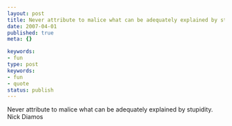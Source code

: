 ```yaml
---
layout: post
title: Never attribute to malice what can be adequately explained by stupidity.
date: 2007-04-01
published: true
meta: {}

keywords:
- fun
type: post
keywords:
- fun
- quote
status: publish
---
```

Never attribute to malice what can be adequately explained by stupidity.<br />Nick Diamos
